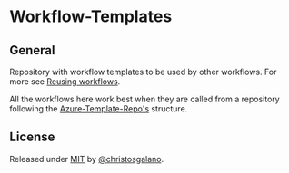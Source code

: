 # Workflow-Templates

## General

Repository with workflow templates to be used by other workflows. For more see [Reusing workflows](https://docs.github.com/en/actions/using-workflows/reusing-workflows).

All the workflows here work best when they are called from a repository following the [Azure-Template-Repo's](https://github.com/christosgalano/Azure-Template-Repo) structure.

## License

Released under [MIT](/LICENSE) by [@christosgalano](https://github.com/christosgalano).
